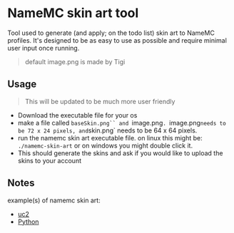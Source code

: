 # NameMC skin art tool

Tool used to generate (and apply; on the todo list) skin art to NameMC profiles. It's designed to be as easy to use as possible and require minimal user input once running. 

> default image.png is made by Tigi

## Usage

> This will be updated to be much more user friendly

- Download the executable file for your os
- make a file called `baseSkin.png`` and `image.png`. `image.png` needs to be 72 x 24 pixels, and `skin.png` needs to be 64 x 64 pixels.
- run the namemc skin art executable file. on linux this might be: `./namemc-skin-art` or on windows you might double click it.
- This should generate the skins and ask if you would like to upload the skins to your account

## Notes

example(s) of namemc skin art:

- [uc2](https://mine.ly/uc2.4)
- [Python](mine.ly/Python.1)

